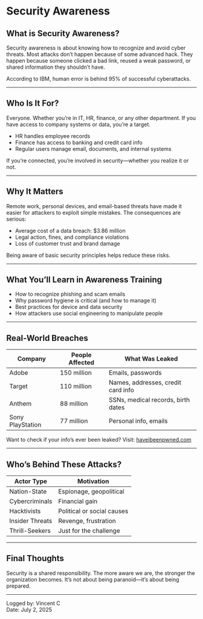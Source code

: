 # Security Awareness

## What is Security Awareness?
Security awareness is about knowing how to recognize and avoid cyber threats. Most attacks don’t happen because of some advanced hack. They happen because someone clicked a bad link, reused a weak password, or shared information they shouldn’t have.

According to IBM, human error is behind 95% of successful cyberattacks.

---

## Who Is It For?
Everyone. Whether you’re in IT, HR, finance, or any other department. If you have access to company systems or data, you’re a target.

- HR handles employee records  
- Finance has access to banking and credit card info  
- Regular users manage email, documents, and internal systems  

If you’re connected, you’re involved in security—whether you realize it or not.

---

## Why It Matters
Remote work, personal devices, and email-based threats have made it easier for attackers to exploit simple mistakes. The consequences are serious:

- Average cost of a data breach: $3.86 million  
- Legal action, fines, and compliance violations  
- Loss of customer trust and brand damage  

Being aware of basic security principles helps reduce these risks.

---

## What You’ll Learn in Awareness Training
- How to recognize phishing and scam emails  
- Why password hygiene is critical (and how to manage it)  
- Best practices for device and data security  
- How attackers use social engineering to manipulate people  

---

## Real-World Breaches

| Company          | People Affected | What Was Leaked                          |
|------------------|------------------|-------------------------------------------|
| Adobe            | 150 million       | Emails, passwords                        |
| Target           | 110 million       | Names, addresses, credit card info       |
| Anthem           | 88 million        | SSNs, medical records, birth dates       |
| Sony PlayStation | 77 million        | Personal info, emails                    |

Want to check if your info’s ever been leaked? Visit: [haveibeenpwned.com](https://haveibeenpwned.com)

---

## Who’s Behind These Attacks?

| Actor Type       | Motivation                 |
|------------------|----------------------------|
| Nation-State     | Espionage, geopolitical    |
| Cybercriminals   | Financial gain             |
| Hacktivists      | Political or social causes |
| Insider Threats  | Revenge, frustration       |
| Thrill-Seekers   | Just for the challenge     |

---

## Final Thoughts
Security is a shared responsibility. The more aware we are, the stronger the organization becomes. It’s not about being paranoid—it’s about being prepared.

---

Logged by: Vincent C  
Date: July 2, 2025
